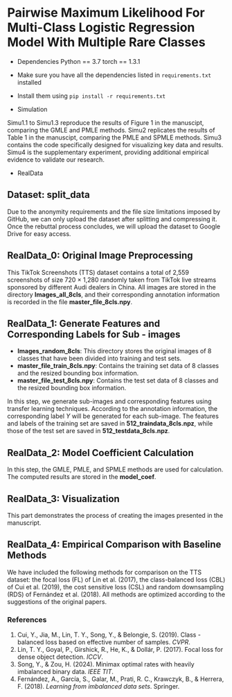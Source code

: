 # Pairwise Maximum Likelihood For Multi-Class Logistic Regression Model With Multiple Rare Classes

- Dependencies
Python == 3.7
torch == 1.3.1

- Make sure you have all the dependencies listed in `requirements.txt` installed
- Install them using `pip install -r requirements.txt`

- Simulation

Simu1.1 to Simu1.3 reproduce the results of Figure 1 in the manuscipt, comparing the GMLE and PMLE methods. Simu2 replicates the results of Table 1 in the manuscipt, comparing the PMLE and SPMLE methods. Simu3 contains the code specifically designed for visualizing key data and results. Simu4 is the supplementary experiment, providing additional empirical evidence to validate our research.

- RealData

## Dataset: **split_data**
Due to the anonymity requirements and the file size limitations imposed by GitHub, we can only upload the dataset after splitting and compressing it. Once the rebuttal process concludes, we will upload the dataset to Google Drive for easy access.

## RealData_0: Original Image Preprocessing
This TikTok Screenshots (TTS) dataset contains a total of 2,559 screenshots of size 720 $\times$ 1,280 randomly taken from TikTok live streams sponsored by different Audi dealers in China. All images are stored in the directory **Images_all_8cls**, and their corresponding annotation information is recorded in the file **master_file_8cls.npy**.

## RealData_1: Generate Features and Corresponding Labels for Sub - images
- **Images_random_8cls**: This directory stores the original images of 8 classes that have been divided into training and test sets.
- **master_file_train_8cls.npy**: Contains the training set data of 8 classes and the resized bounding box information.
- **master_file_test_8cls.npy**: Contains the test set data of 8 classes and the resized bounding box information.

In this step,  we generate sub-images and corresponding features using transfer learning techniques. According to the annotation information, the corresponding label $Y$ will be generated for each sub-image. The features and labels of the training set are saved in **512_traindata_8cls.npz**, while those of the test set are saved in **512_testdata_8cls.npz**.

## RealData_2: Model Coefficient Calculation
In this step, the GMLE, PMLE, and SPMLE methods are used for calculation. The computed results are stored in the **model_coef**.

## RealData_3: Visualization
This part demonstrates the process of creating the images presented in the manuscript.

## RealData_4: Empirical Comparison with Baseline Methods
We have included the following methods for comparison on the TTS dataset: the focal loss (FL) of Lin et al. (2017), the class-balanced loss (CBL) of Cui et al. (2019), the cost sensitive loss (CSL) and random downsampling (RDS) of Fernández et al. (2018). All methods are optimized according to the suggestions of the original papers.

### References
1. Cui, Y., Jia, M., Lin, T. Y., Song, Y., & Belongie, S. (2019). Class - balanced loss based on effective number of samples. *CVPR*.
2. Lin, T. Y., Goyal, P., Girshick, R., He, K., & Dollár, P. (2017). Focal loss for dense object detection. *ICCV*.
3. Song, Y., & Zou, H. (2024). Minimax optimal rates with heavily imbalanced binary data. *IEEE TIT*.
4. Fernández, A., García, S., Galar, M., Prati, R. C., Krawczyk, B., & Herrera, F. (2018). *Learning from imbalanced data sets*. Springer. 
